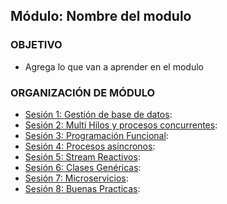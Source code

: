  
## Módulo: Nombre del modulo

### OBJETIVO 
 - Agrega lo que van a aprender en el modulo

 ### ORGANIZACIÓN DE MÓDULO 
 
 - [Sesión 1: Gestión de base de datos](): 
 - [Sesión 2: Multi Hilos y procesos concurrentes](): 
 - [Sesión 3: Programación Funcional](): 
 - [Sesión 4: Procesos asincronos](): 
 - [Sesión 5: Stream Reactivos](): 
 - [Sesión 6: Clases Genéricas](): 
 - [Sesión 7: Microservicios](): 
 - [Sesión 8: Buenas Practicas]():



